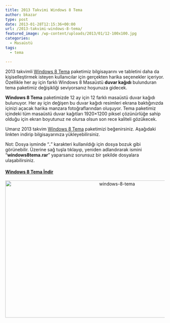 ```yaml
---
title: 2013 Takvimi Windows 8 Tema
author: bkazar
type: post
date: 2013-01-28T12:15:36+00:00
url: /2013-takvimi-windows-8-tema/
featured_image: /wp-content/uploads/2013/01/12-100x100.jpg
categories:
  - Masaüstü
tags:
  - tema

---
```

2013 takvimli [Windows 8 Tema][1] paketimiz bilgisayarını ve tabletini daha da kişiselleştirmek isteyen kullanıcılar için gerçekten harika seçenekler içeriyor. Özellikle her ay için farklı Windows 8 Masaüstü **duvar kağıdı** bulunduran tema paketimiz değişikliği seviyorsanız hoşunuza gidecek.

**Windows 8 Tema** paketimizde 12 ay için 12 farklı masaüstü duvar kağıdı bulunuyor. Her ay için değişen bu duvar kağıdı resimleri ekrana baktığınızda içinizi açacak harika manzara fotoğraflarından oluşuyor. Tema paketimiz içindeki tüm masaüstü duvar kağıtları 1920&#215;1200 piksel çözünürlüğe sahip olduğu için ekran boyutunuz ne olursa olsun son rece kaliteli gözükecek.

Umarız 2013 takvim [Windows 8 Tema][2] paketimizi beğenirsiniz. Aşağıdaki linkten indirip bilgisayarınıza yükleyebilirsiniz.

Not: Dosya isminde &#8220;**.**&#8221; karakteri kullanıldığı için dosya bozuk gibi görünebilir. Üzerine sağ tuşla tıklayıp, yeniden adlandırarak ismini &#8220;**windows8tema.rar**&#8221; yaparsanız sorunsuz bir şekilde dosyalara ulaşabilirsiniz.

#### [Windows 8 Tema İndir][3]

<p style="text-align: center;">
  <img class="aligncenter  wp-image-11345" alt="windows-8-tema" src="https://www.murekkep.org/wp-content/uploads/2013/01/12.jpg" width="691" height="432" srcset="https://www.murekkep.org/wp-content/uploads/2013/01/12.jpg 1920w, https://www.murekkep.org/wp-content/uploads/2013/01/12-400x250.jpg 400w, https://www.murekkep.org/wp-content/uploads/2013/01/12-50x31.jpg 50w, https://www.murekkep.org/wp-content/uploads/2013/01/12-125x78.jpg 125w, https://www.murekkep.org/wp-content/uploads/2013/01/12-300x187.jpg 300w, https://www.murekkep.org/wp-content/uploads/2013/01/12-488x305.jpg 488w" sizes="(max-width: 691px) 100vw, 691px" />
</p>

 [1]: https://www.murekkep.org/kis-konulu-10-harika-windows-8-tema-11106
 [2]: https://www.murekkep.org/5-harika-windows-8-tema-secenegi-11164
 [3]: http://www.windows8theme.net/win8themes/2013Calendar.deskthemepack